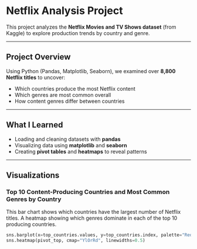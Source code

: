 # Netflix Analysis Project

This project analyzes the **Netflix Movies and TV Shows dataset** (from Kaggle) to explore production trends by country and genre.

---

## Project Overview

Using Python (Pandas, Matplotlib, Seaborn), we examined over **8,800 Netflix titles** to uncover:

- Which countries produce the most Netflix content  
- Which genres are most common overall  
- How content genres differ between countries  

---

## What I Learned

- Loading and cleaning datasets with **pandas** 
- Visualizing data using **matplotlib** and **seaborn**
- Creating **pivot tables** and **heatmaps** to reveal patterns  

---

## Visualizations

### Top 10 Content-Producing Countries and Most Common Genres by Country
This bar chart shows which countries have the largest number of Netflix titles.
A heatmap showing which genres dominate in each of the top 10 producing countries.
```python
sns.barplot(x=top_countries.values, y=top_countries.index, palette="Reds_r")
sns.heatmap(pivot_top, cmap="YlOrRd", linewidths=0.5)

